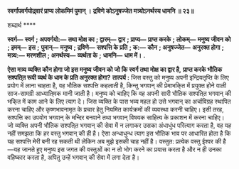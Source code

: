 **स्वर्गापवर्गयोद्र्वारं प्राप्य लोकमिमं पुमान् ।** **द्रविणे कोऽनुषज्जेत मत्र्योऽनर्थस्य धामनि ॥ २३॥** 

शब्दार्थ **** 

**स्वर्ग—** **स्वर्ग** **; अपवर्गयो:—** **तथा मोक्ष का** **; द्वारम्—** **द्वार** **; प्राप्य—** **प्राप्त करके** **; लोकम्—** **मनुष्य जीवन को** **; इमम्—** **इस** **;** **पुमान्—** **मनुष्य** **; द्रविणे—** **सश्पत्ति के प्रति** **; क:—** **कौन** **; अनुषज्जेत—** **अनुरक्त होगा** **; मत्र्य:—** **मरणशील** **; अनर्थस्य—** **व्यर्थता के** **;** **धामनि—** **धाम में।** **.** 

**ऐसा मत्र्य व्यक्ति कौन होगा जो इस मनुष्य जीवन को जो कि स्वर्ग तथा मोक्ष का द्वार है,** **प्राप्त करके भौतिक सश्पति्त रूपी व्यर्थ के धाम के प्रति अनुरक्त होगा?** **तात्पर्य :** जिस वस्तु को मनुष्य अपनी इन्द्रियतृप्ति के लिए प्रयोग में लाना चाहता है, वह भौतिक सश्पत्ति कहलाती है, किन्तु भगवान् की प्रेमाभकि्त में प्रयुक्त होने वाली साज-सामग्री आध्याति्मक मानी जाती है। मनुष्य को चाहिए कि वह अपनी सारी भौतिक सश्पति्त भगवान् की भकि्त में काम आने के लिए त्याग दे। जिस व्यक्ति के पास भव्य महल हो उसे भगवान् का अर्चाविग्रह स्थापित करना चाहिए और कृष्णभावनामृत के प्रचार हेतु नियमित कार्यक्रमों की व्यवस्था करनी चाहिए। इसी तरह, सश्पत्ति का उपयोग भगवान् के मन्दिर बनवाने तथा भगवान् विषयक साहित्य के प्रकाशन में करना चाहिए। जो व्यक्ति अपनी भौतिक सश्पति्त भगवान् की सेवा में न लगाकर उसका अंधाधुंध परित्याग करता है, वह यह नहीं समझता कि हर वस्तु भगवान् की ही है। ऐसा अन्धाधुन्ध त्याग इस भौतिक भाव पर आधारित होता है कि यह सश्पत्ति मेरी बनी रह सकती थी लेकिन अब मुझे इसकी चाह नहीं है। वस्तुत: प्रत्येक वस्तु ईश्वर की है—यह जानते हुए मनुष्य इस जगत की वस्तुओं का न तो भोग करने का प्रयास करता है और न ही उनका वहिष्कार करता है, अपितु उन्हें भगवान् की सेवा में लगा देता है।  